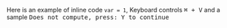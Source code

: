 Here is an example of inline code `var = 1`, Keyboard controls <kbd>⌘ + V</kbd> and a sample <samp>Does not compute, press: <kbd>Y</kbd> to continue</samp>

<!-- #! `<samp>` isn't widely used. Get rid of it? -->
